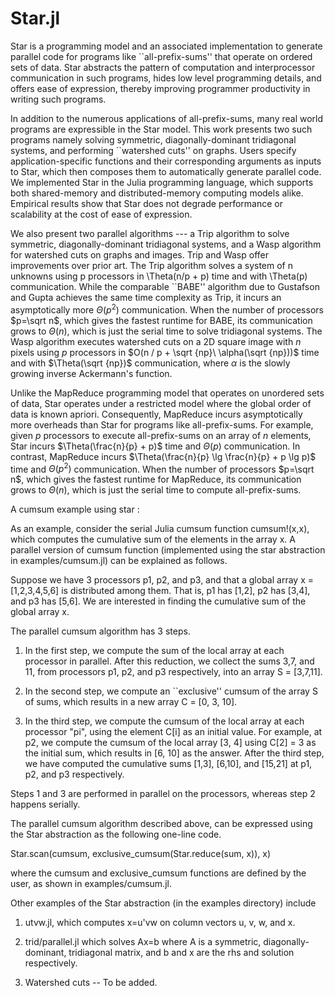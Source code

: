 # Star.jl
Star is a programming model and an associated implementation to generate 
parallel code for programs like ``all-prefix-sums'' that operate on ordered sets
of data.
Star abstracts the pattern of computation and interprocessor communication 
in such programs, hides low level programming details, and offers ease of
expression, thereby improving programmer productivity in writing such
programs.

In addition to the numerous applications of all-prefix-sums, many real world 
programs are expressible in the Star model.
This work presents two such programs namely solving symmetric,
diagonally-dominant tridiagonal systems, and performing ``watershed cuts'' on 
graphs.
Users specify application-specific functions and their corresponding arguments 
as inputs to Star, which then composes them to automatically generate parallel 
code.
We implemented Star in the Julia programming language, which supports both
shared-memory and distributed-memory computing models alike.
Empirical results show that Star does not degrade performance or scalability
at the cost of ease of expression.

We also present two parallel algorithms --- a Trip algorithm 
to solve symmetric, diagonally-dominant tridiagonal systems, and a Wasp
algorithm for watershed cuts on graphs and images.
Trip and Wasp offer improvements over prior art.
The Trip algorithm solves a system of n unknowns 
using p processors in \Theta(n/p + p) time and with \Theta(p)
communication.
While the comparable ``BABE'' algorithm due to Gustafson and Gupta achieves the 
same time complexity as Trip, it incurs an asymptotically more $\Theta(p^2)$
communication.
When the number of processors $p=\sqrt n$, which gives the fastest runtime for
BABE, its communication grows to $\Theta(n)$, which is just the serial time to 
solve tridiagonal systems.
The Wasp algorithm executes watershed cuts on a 2D square image with $n$ pixels
using $p$ processors in 
$O(n / p + \sqrt {np}\ \alpha(\sqrt {np}))$ time and with $\Theta(\sqrt {np})$
communication, where $\alpha$ is the slowly growing inverse Ackermann's
function.

Unlike the MapReduce programming model that operates on unordered sets of data, 
Star operates under a restricted model where the global order of data is known 
apriori.
Consequently, MapReduce incurs asymptotically more overheads than Star for 
programs like all-prefix-sums.
For example, given $p$ processors to execute all-prefix-sums on
an array of $n$ elements, Star incurs $\Theta(\frac{n}{p} + p)$ time and 
$\Theta(p)$ communication.
In contrast, MapReduce incurs $\Theta(\frac{n}{p} \lg \frac{n}{p} + p \lg p)$ 
time and $\Theta(p^2)$ communication.
When the number of processors $p=\sqrt n$, which gives the fastest runtime for
MapReduce, its communication grows to $\Theta(n)$, which is 
just the serial time to compute all-prefix-sums.

A cumsum example using star :

As an example, consider the serial Julia cumsum function cumsum!(x,x), which computes the cumulative sum of the elements in the array x.
A parallel version of cumsum function (implemented using the star abstraction in examples/cumsum.jl) can be explained as follows.

Suppose we have 3 processors p1, p2, and p3, and that a global array x = [1,2,3,4,5,6] is distributed among them.
That is, p1 has [1,2], p2 has [3,4], and p3 has [5,6].
We are interested in finding the cumulative sum of the global array x.

The parallel cumsum algorithm has 3 steps.

1. In the first step, we compute the sum of the local array at each processor in parallel.
After this reduction, we collect the sums 3,7, and 11, from processors p1, p2, and p3 respectively, into an array S = [3,7,11].

2. In the second step, we compute an ``exclusive'' cumsum of the array S of 
sums, which results in a new array C = [0, 3, 10].

3. In the third step, we compute the cumsum of the local array at each processor "pi", using the element C[i] as an initial value.
For example, at p2, we compute the cumsum of the local array [3, 4] using C[2] = 3 as the initial sum, which results in [6, 10] as the answer. After the third step, we have computed the cumulative sums [1,3], [6,10], and [15,21] at p1, p2, and p3 respectively. 

Steps 1 and 3 are performed in parallel on the processors, whereas step 2 happens serially.

The parallel cumsum algorithm described above, can be expressed using the Star abstraction as the following one-line code.

Star.scan(cumsum, exclusive\_cumsum(Star.reduce(sum, x)), x)

where the cumsum and exclusive\_cumsum functions are defined by the user,
as shown in examples/cumsum.jl.

Other examples of the Star abstraction (in the examples directory) include 

1. utvw.jl, which computes x=u'vw on column vectors u, v, w, and x.

2. trid/parallel.jl which solves Ax=b where A is a symmetric, diagonally-dominant, tridiagonal matrix, and b and x are the rhs and solution respectively.

3. Watershed cuts -- To be added.








